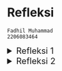 # Refleksi
```
Fadhil Muhammad
2206083464
```

<details>
<summary style="font-size:20px">Refleksi 1</summary>

#
## REFLEKSI-1: Clean Code
Clean code adalah konsep dalam pengembangan perangkat lunak yang menekankan pentingnya menulis kode yang mudah dibaca, dimengerti, dan dipelihara oleh orang lain. Prinsip-prinsip clean code membantu mengurangi kompleksitas, meningkatkan keterbacaan, dan memudahkan pemeliharaan kode.

Dalam tutorial modul 1 kali ini, beberapa praktik clean code yang telah diterapkan antara lain:

### 1. Meaningful Variable Names
Nama variabel seperti `product` dan `productId` dengan jelas menyampaikan tujuan dari variabel-variabel tersebut. 

### 2. Function
Berikut contoh penggunaan function pada tutorial kali ini:
```java
...
    public Product create (Product product) {
        productData.add(product);
        productMap.put(product.getProductId(), product);
        return product;
    }
...
```
Penggunaan function-function dan penerapan functional programming ada dalam pengerjaan tutorial modul 1 kali ini. Function-function yang dibuat semuanya tepat untuk meng-handle satu bagian program saja, tidak terlalu panjang, dan nama-namanya jelas mendeskripsikan apa yang dilakukan di function tersebut.

### 3. Comments
Penambahan comments juga diterapkan pada tutorial kali ini untuk menjelaskan program.

### 4. Objects and Data Structures
Contoh penerapannya dalam tutorial ini adalah dari fungsi yang telah saya buat, saya menerapkan interface dan implementasinya di direktori service sebagai praktik terbaik dan untuk lebih rinci menjelaskan fungsi yang diimplementasikan.

### 5. Git Flow - Branching
Pada tutorial ini, saya telah menerapkan branching untuk memisahkan pengembangan masing-masing bagian seperti list-product, edit-product, delete-product, dll.

### 6. Unit Test
Saya juga telah menerapkan unit test untuk mengotomasi pengujian software yang telah saya buat pada tutorial kali ini.
</details>

<details>
<summary style="font-size:20px">Refleksi 2</summary>

#
## REFLEKSI-2: Unit Test

# 1
Setelah menulis unit test, saya merasa lebih percaya diri tentang kualitas kode yang saya tulis. Unit test membantu saya memastikan bahwa setiap bagian kecil dari kode berfungsi seperti yang diharapkan dan memberikan perlindungan terhadap perubahan yang tidak disengaja.

Tentang jumlah unit test yang harus dibuat dalam sebuah kelas, tidak ada jawaban pasti karena hal itu tergantung pada kompleksitas class dan fungsionalitas yang harus diuji. Namun, setiap metode yang memiliki logika yang berbeda atau perlu diuji secara terpisah sebaiknya memiliki setidaknya satu unit test.

Untuk memastikan bahwa unit test sudah cukup untuk memverifikasi program, penggunaan code coverage bisa menjadi alat yang berguna. Meskipun memiliki 100% code coverage bisa memberikan kepercayaan tambahan, namun itu tidak menjamin bahwa kode tidak memiliki bug atau kesalahan. Meskipun kode sudah diuji dengan baik, masih mungkin terdapat kasus-kasus edge atau situasi yang tidak terduga yang tidak tercakup dalam unit test.

# 2
Mengenai pembuatan functional test suite baru untuk memverifikasi jumlah item dalam daftar produk, penting untuk memperhatikan kebersihan kode. Duplikasi atau pengulangan kode dan kurangnya modularitas dapat mengurangi kualitas kode secara keseluruhan. Jika ada setup procedures dan instance variables yang sama dengan functional test suite sebelumnya, ini menunjukkan adanya duplikasi kode. Jika setup procedures tidak dipisahkan ke dalam metode yang terpisah atau jika terlalu banyak instance variables yang digunakan secara global, maka kode mungkin kurang modular. Sebaiknya dilakukan pemisahan setup procedures ke dalam metode terpisah untuk menghindari duplikasi kode dan meningkatkan modularitas.

</details>